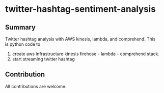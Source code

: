# twitter-hashtag-sentiment-analysis
## Summary
Twitter hashtag analysis with AWS kinesis, lambda, and comprehend. This is python code to 
1. create aws infrastructure kinesis firehose - lambda - comprehend stack.
2. start streaming twitter hashtag

## Contribution
All contributions are welcome.

